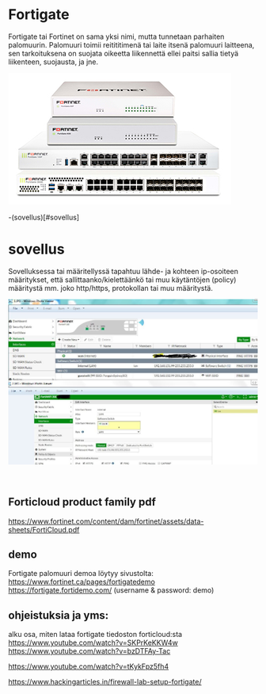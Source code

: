 # Fortigate

Fortigate tai Fortinet on sama yksi nimi, mutta tunnetaan parhaiten palomuurin. Palomuuri toimii reitititimenä tai laite itsenä palomuuri laitteena, sen tarkoituksena on suojata oikeetta liikennettä ellei paitsi sallia tietyä liikenteen, suojausta, ja jne.

![Alt text](images/fortigate-devices-1.jpg)

-(sovellus)[#sovellus]


# sovellus

Sovelluksessa tai määritellyssä tapahtuu lähde- ja kohteen ip-osoiteen määritykset, että sallittaanko/kielettäänkö tai muu käytäntöjen (policy) määritystä mm. joko http/https, protokollan tai muu määritystä.

![Alt text](images/fortigate-software-1.jpeg)

<br>

## Forticloud product family pdf

https://www.fortinet.com/content/dam/fortinet/assets/data-sheets/FortiCloud.pdf

## demo

Fortigate palomuuri demoa löytyy sivustolta:
https://www.fortinet.ca/pages/fortigatedemo 
https://fortigate.fortidemo.com/ (username & password: demo)

## ohjeistuksia ja yms:
alku osa, miten lataa fortigate tiedoston forticloud:sta <br>
https://www.youtube.com/watch?v=SKPrKeKKW4w <br>
https://www.youtube.com/watch?v=bzDTFAy-Tac <br>

https://www.youtube.com/watch?v=tKykFpz5fh4 <br>

https://www.hackingarticles.in/firewall-lab-setup-fortigate/ <br>



